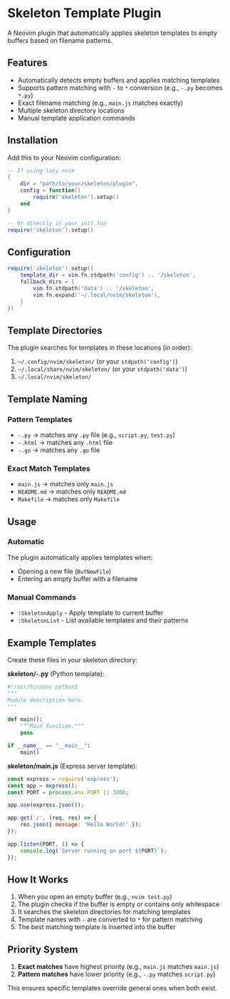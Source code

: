 # Skeleton Template Plugin

A Neovim plugin that automatically applies skeleton templates to empty buffers based on filename patterns.

## Features

- Automatically detects empty buffers and applies matching templates
- Supports pattern matching with `-` to `*` conversion (e.g., `-.py` becomes `*.py`)
- Exact filename matching (e.g., `main.js` matches exactly)
- Multiple skeleton directory locations
- Manual template application commands

## Installation

Add this to your Neovim configuration:

```lua
-- If using lazy.nvim
{
    dir = "path/to/your/skeleton/plugin",
    config = function()
        require('skeleton').setup()
    end
}

-- Or directly in your init.lua
require('skeleton').setup()
```

## Configuration

```lua
require('skeleton').setup({
    template_dir = vim.fn.stdpath('config') .. '/skeleton',
    fallback_dirs = {
        vim.fn.stdpath('data') .. '/skeleton',
        vim.fn.expand('~/.local/nvim/skeleton'),
    }
})
```

## Template Directories

The plugin searches for templates in these locations (in order):
1. `~/.config/nvim/skeleton/` (or your `stdpath('config')`)
2. `~/.local/share/nvim/skeleton/` (or your `stdpath('data')`)
3. `~/.local/nvim/skeleton/`

## Template Naming

### Pattern Templates
- `-.py` → matches any `.py` file (e.g., `script.py`, `test.py`)
- `-.html` → matches any `.html` file
- `-.go` → matches any `.go` file

### Exact Match Templates
- `main.js` → matches only `main.js`
- `README.md` → matches only `README.md`
- `Makefile` → matches only `Makefile`

## Usage

### Automatic
The plugin automatically applies templates when:
- Opening a new file (`BufNewFile`)
- Entering an empty buffer with a filename

### Manual Commands
- `:SkeletonApply` - Apply template to current buffer
- `:SkeletonList` - List available templates and their patterns

## Example Templates

Create these files in your skeleton directory:

**skeleton/-.py** (Python template):
```python
#!/usr/bin/env python3
"""
Module description here.
"""

def main():
    """Main function."""
    pass

if __name__ == "__main__":
    main()
```

**skeleton/main.js** (Express server template):
```javascript
const express = require('express');
const app = express();
const PORT = process.env.PORT || 3000;

app.use(express.json());

app.get('/', (req, res) => {
    res.json({ message: 'Hello World!' });
});

app.listen(PORT, () => {
    console.log(`Server running on port ${PORT}`);
});
```

## How It Works

1. When you open an empty buffer (e.g., `nvim test.py`)
2. The plugin checks if the buffer is empty or contains only whitespace
3. It searches the skeleton directories for matching templates
4. Template names with `-` are converted to `*` for pattern matching
5. The best matching template is inserted into the buffer

## Priority System

1. **Exact matches** have highest priority (e.g., `main.js` matches `main.js`)
2. **Pattern matches** have lower priority (e.g., `-.py` matches `script.py`)

This ensures specific templates override general ones when both exist.
